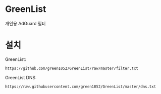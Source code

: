 # GreenList

개인용 AdGuard 필터

# 설치

GreenList:

```
https://github.com/green1052/GreenList/raw/master/filter.txt
```

GreenList DNS:

```
https://raw.githubusercontent.com/green1052/GreenList/master/dns.txt
```
